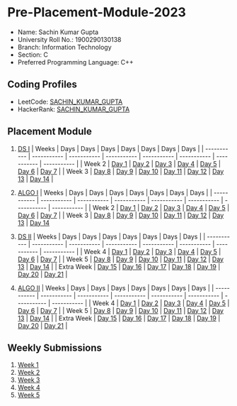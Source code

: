 # Pre-Placement-Module-2023

- Name: Sachin Kumar Gupta
- University Roll No.: 1900290130138
- Branch: Information Technology
- Section: C
- Preferred Programming Language: C++

## Coding Profiles
- LeetCode: [SACHIN_KUMAR_GUPTA](https://leetcode.com/SachinKumarGupta/)
- HackerRank: [SACHIN_KUMAR_GUPTA](https://www.hackerrank.com/SachinKumarGupta)

## Placement Module
1. [DS I](https://github.com/Sachin-KrGupta/Pre-Placement-Module-2023/tree/main/DS%20I)
    | Weeks | Days | Days | Days | Days | Days | Days | Days |
    | ----------- | ----------- | ----------- | ----------- | ----------- | ----------- | ----------- | ----------- | 
    | Week 2 | [Day 1](https://github.com/Sachin-KrGupta/Pre-Placement-Module-2023/tree/main/DS%20I/Day%201) | [Day 2](https://github.com/Sachin-KrGupta/Pre-Placement-Module-2023/tree/main/DS%20I/Day%202) | [Day 3](https://github.com/Sachin-KrGupta/Pre-Placement-Module-2023/tree/main/DS%20I/Day%203) | [Day 4](https://github.com/Sachin-KrGupta/Pre-Placement-Module-2023/tree/main/DS%20I/Day%204) | [Day 5](https://github.com/Sachin-KrGupta/Pre-Placement-Module-2023/tree/main/DS%20I/Day%205) | [Day 6](https://github.com/Sachin-KrGupta/Pre-Placement-Module-2023/tree/main/DS%20I/Day%206) | [Day 7](https://github.com/Sachin-KrGupta/Pre-Placement-Module-2023/tree/main/DS%20I/Day%207) |
    | Week 3 | [Day 8](https://github.com/Sachin-KrGupta/Pre-Placement-Module-2023/tree/main/DS%20I/Day%208) | [Day 9](https://github.com/Sachin-KrGupta/Pre-Placement-Module-2023/tree/main/DS%20I/Day%209) | [Day 10](https://github.com/Sachin-KrGupta/Pre-Placement-Module-2023/tree/main/DS%20I/Day%2010) | [Day 11](https://github.com/Sachin-KrGupta/Pre-Placement-Module-2023/tree/main/DS%20I/Day%2011) | [Day 12](https://github.com/Sachin-KrGupta/Pre-Placement-Module-2023/tree/main/DS%20I/Day%2012) | [Day 13](https://github.com/Sachin-KrGupta/Pre-Placement-Module-2023/tree/main/DS%20I/Day%2013) | [Day 14](https://github.com/Sachin-KrGupta/Pre-Placement-Module-2023/tree/main/DS%20I/Day%2014) |
    
2. [ALGO I](https://github.com/Sachin-KrGupta/Pre-Placement-Module-2023/tree/main/ALGO%20I)
    | Weeks | Days | Days | Days | Days | Days | Days | Days |
    | ----------- | ----------- | ----------- | ----------- | ----------- | ----------- | ----------- | ----------- |
    | Week 2 | [Day 1](https://github.com/Sachin-KrGupta/Pre-Placement-Module-2023/tree/main/ALGO%20I/Day%201) | [Day 2](https://github.com/Sachin-KrGupta/Pre-Placement-Module-2023/tree/main/ALGO%20I/Day%202) | [Day 3](https://github.com/Sachin-KrGupta/Pre-Placement-Module-2023/tree/main/ALGO%20I/Day%203) | [Day 4](https://github.com/Sachin-KrGupta/Pre-Placement-Module-2023/tree/main/ALGO%20I/Day%204) | [Day 5](https://github.com/Sachin-KrGupta/Pre-Placement-Module-2023/tree/main/ALGO%20I/Day%205) | [Day 6](https://github.com/Sachin-KrGupta/Pre-Placement-Module-2023/tree/main/ALGO%20I/Day%206) | [Day 7](https://github.com/Sachin-KrGupta/Pre-Placement-Module-2023/tree/main/ALGO%20I/Day%207) |
    | Week 3 | [Day 8](https://github.com/Sachin-KrGupta/Pre-Placement-Module-2023/tree/main/ALGO%20I/Day%208) | [Day 9](https://github.com/Sachin-KrGupta/Pre-Placement-Module-2023/tree/main/ALGO%20I/Day%209) | [Day 10](https://github.com/Sachin-KrGupta/Pre-Placement-Module-2023/tree/main/ALGO%20I/Day%2010) | [Day 11](https://github.com/Sachin-KrGupta/Pre-Placement-Module-2023/tree/main/ALGO%20I/Day%2011) | [Day 12](https://github.com/Sachin-KrGupta/Pre-Placement-Module-2023/tree/main/ALGO%20I/Day%2012) | [Day 13](https://github.com/Sachin-KrGupta/Pre-Placement-Module-2023/tree/main/ALGO%20I/Day%2013) | [Day 14](https://github.com/Sachin-KrGupta/Pre-Placement-Module-2023/tree/main/ALGO%20I/Day%2014)  
    
3. [DS II](https://github.com/Sachin-KrGupta/Pre-Placement-Module-2023/tree/main/DS%20II)
    | Weeks | Days | Days | Days | Days | Days | Days | Days |
    | ----------- | ----------- | ----------- | ----------- | ----------- | ----------- | ----------- | ----------- |
    | Week 4 | [Day 1](https://github.com/Sachin-KrGupta/Pre-Placement-Module-2023/tree/main/DS%20II/Day%201) | [Day 2](https://github.com/Sachin-KrGupta/Pre-Placement-Module-2023/tree/main/DS%20II/Day%202) | [Day 3](https://github.com/Sachin-KrGupta/Pre-Placement-Module-2023/tree/main/DS%20II/Day%203) | [Day 4](https://github.com/Sachin-KrGupta/Pre-Placement-Module-2023/tree/main/DS%20II/Day%204) | [Day 5](https://github.com/Sachin-KrGupta/Pre-Placement-Module-2023/tree/main/DS%20II/Day%205) | [Day 6](https://github.com/Sachin-KrGupta/Pre-Placement-Module-2023/tree/main/DS%20II/Day%206) | [Day 7](https://github.com/Sachin-KrGupta/Pre-Placement-Module-2023/tree/main/DS%20II/Day%207) | 
    | Week 5 | [Day 8](https://github.com/Sachin-KrGupta/Pre-Placement-Module-2023/tree/main/DS%20II/Day%208) | [Day 9](https://github.com/Sachin-KrGupta/Pre-Placement-Module-2023/tree/main/DS%20II/Day%209) | [Day 10](https://github.com/Sachin-KrGupta/Pre-Placement-Module-2023/tree/main/DS%20II/Day%2010) | [Day 11](https://github.com/Sachin-KrGupta/Pre-Placement-Module-2023/tree/main/DS%20II/Day%2011) | [Day 12](https://github.com/Sachin-KrGupta/Pre-Placement-Module-2023/tree/main/DS%20II/Day%2012) | [Day 13](https://github.com/Sachin-KrGupta/Pre-Placement-Module-2023/tree/main/DS%20II/Day%2013) | [Day 14](https://github.com/Sachin-KrGupta/Pre-Placement-Module-2023/tree/main/DS%20II/Day%2014) |
    | Extra Week | [Day 15](https://github.com/Sachin-KrGupta/Pre-Placement-Module-2023/tree/main/DS%20II/Day%2015) | [Day 16](https://github.com/Sachin-KrGupta/Pre-Placement-Module-2023/tree/main/DS%20II/Day%2016) | [Day 17](https://github.com/Sachin-KrGupta/Pre-Placement-Module-2023/tree/main/DS%20II/Day%2017) | [Day 18](https://github.com/Sachin-KrGupta/Pre-Placement-Module-2023/tree/main/DS%20II/Day%2018) | [Day 19](https://github.com/Sachin-KrGupta/Pre-Placement-Module-2023/tree/main/DS%20II/Day%2019) | [Day 20](https://github.com/Sachin-KrGupta/Pre-Placement-Module-2023/tree/main/DS%20II/Day%2020) | [Day 21](https://github.com/Sachin-KrGupta/Pre-Placement-Module-2023/tree/main/DS%20II/Day%2021) |
    
4. [ALGO II](https://github.com/Sachin-KrGupta/Pre-Placement-Module-2023/tree/main/ALGO%20II)
    | Weeks | Days | Days | Days | Days | Days | Days | Days |
    | ----------- | ----------- | ----------- | ----------- | ----------- | ----------- | ----------- | ----------- |
    | Week 4 | [Day 1](https://github.com/Sachin-KrGupta/Pre-Placement-Module-2023/tree/main/ALGO%20II/Day%201) | [Day 2](https://github.com/Sachin-KrGupta/Pre-Placement-Module-2023/tree/main/ALGO%20II/Day%202) | [Day 3](https://github.com/Sachin-KrGupta/Pre-Placement-Module-2023/tree/main/ALGO%20II/Day%203) | [Day 4](https://github.com/Sachin-KrGupta/Pre-Placement-Module-2023/tree/main/ALGO%20II/Day%204) | [Day 5](https://github.com/Sachin-KrGupta/Pre-Placement-Module-2023/tree/main/ALGO%20II/Day%205) | [Day 6](https://github.com/Sachin-KrGupta/Pre-Placement-Module-2023/tree/main/ALGO%20II/Day%206) | [Day 7](https://github.com/Sachin-KrGupta/Pre-Placement-Module-2023/tree/main/ALGO%20II/Day%207) |
    | Week 5 | [Day 8](https://github.com/Sachin-KrGupta/Pre-Placement-Module-2023/tree/main/ALGO%20II/Day%208) | [Day 9](https://github.com/Sachin-KrGupta/Pre-Placement-Module-2023/tree/main/ALGO%20II/Day%209) | [Day 10](https://github.com/Sachin-KrGupta/Pre-Placement-Module-2023/tree/main/ALGO%20II/Day%2010) | [Day 11](https://github.com/Sachin-KrGupta/Pre-Placement-Module-2023/tree/main/ALGO%20II/Day%2011) | [Day 12](https://github.com/Sachin-KrGupta/Pre-Placement-Module-2023/tree/main/ALGO%20II/Day%2012) | [Day 13](https://github.com/Sachin-KrGupta/Pre-Placement-Module-2023/tree/main/ALGO%20II/Day%2013) | [Day 14](https://github.com/Sachin-KrGupta/Pre-Placement-Module-2023/tree/main/ALGO%20II/Day%2014) |
    | Extra Week | [Day 15](https://github.com/Sachin-KrGupta/Pre-Placement-Module-2023/tree/main/ALGO%20II/Day%2015) | [Day 16](https://github.com/Sachin-KrGupta/Pre-Placement-Module-2023/tree/main/ALGO%20II/Day%2016) | [Day 17](https://github.com/Sachin-KrGupta/Pre-Placement-Module-2023/tree/main/ALGO%20II/Day%2017) | [Day 18](https://github.com/Sachin-KrGupta/Pre-Placement-Module-2023/tree/main/ALGO%20II/Day%2018) | [Day 19](https://github.com/Sachin-KrGupta/Pre-Placement-Module-2023/tree/main/ALGO%20II/Day%2019) | [Day 20](https://github.com/Sachin-KrGupta/Pre-Placement-Module-2023/tree/main/ALGO%20II/Day%2020) | [Day 21](https://github.com/Sachin-KrGupta/Pre-Placement-Module-2023/tree/main/ALGO%20II/Day%2021) |

## Weekly Submissions
1. [Week 1](https://github.com/Sachin-KrGupta/Pre-Placement-Module-2023/tree/main/Weekly%20Submissions/Week%201)
2. [Week 2](https://github.com/Sachin-KrGupta/Pre-Placement-Module-2023/tree/main/Weekly%20Submissions/Week%202)
3. [Week 3](https://github.com/Sachin-KrGupta/Pre-Placement-Module-2023/tree/main/Weekly%20Submissions/Week%203)
4. [Week 4](https://github.com/Sachin-KrGupta/Pre-Placement-Module-2023/tree/main/Weekly%20Submissions/Week%204)
5. [Week 5](https://github.com/Sachin-KrGupta/Pre-Placement-Module-2023/tree/main/Weekly%20Submissions/Week%205)
